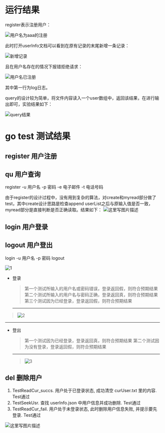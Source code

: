 # 运行结果 #

register表示注册用户：

![用户名为aaa的注册](http://img.blog.csdn.net/20171030235203152?watermark/2/text/aHR0cDovL2Jsb2cuY3Nkbi5uZXQvbGVwcmVjaGF1bl8=/font/5a6L5L2T/fontsize/400/fill/I0JBQkFCMA==/dissolve/70/gravity/SouthEast)


此时打开userInfo文档可以看到在原有记录的末尾新增一条记录：

![新增记录](http://img.blog.csdn.net/20171031000514741?watermark/2/text/aHR0cDovL2Jsb2cuY3Nkbi5uZXQvbGVwcmVjaGF1bl8=/font/5a6L5L2T/fontsize/400/fill/I0JBQkFCMA==/dissolve/70/gravity/SouthEast)


且在用户名存在的情况下报错拒绝请求：

![用户名已注册](http://img.blog.csdn.net/20171031000651307?watermark/2/text/aHR0cDovL2Jsb2cuY3Nkbi5uZXQvbGVwcmVjaGF1bl8=/font/5a6L5L2T/fontsize/400/fill/I0JBQkFCMA==/dissolve/70/gravity/SouthEast)

其中第一行为log日志。


query的设计较为简单，将文件内容读入一个user数组中，返回该结果，在进行输出即可，实验结果如下：

![query结果](http://img.blog.csdn.net/20171031001122742?watermark/2/text/aHR0cDovL2Jsb2cuY3Nkbi5uZXQvbGVwcmVjaGF1bl8=/font/5a6L5L2T/fontsize/400/fill/I0JBQkFCMA==/dissolve/70/gravity/SouthEast)


# go test 测试结果

## register 用户注册
## qu 用户查询
register -u 用户名 -p 密码 -e 电子邮件 -t 电话号码

由于register的设计过程中，没有用到复杂的算法，对create和myread部分做了test，其中create设计思路是检查append userList之后与原输入值是否一致，myread部分是直接判断是否正确读取。结果如下：
![这里写图片描述](http://img.blog.csdn.net/20171031001824124?watermark/2/text/aHR0cDovL2Jsb2cuY3Nkbi5uZXQvbGVwcmVjaGF1bl8=/font/5a6L5L2T/fontsize/400/fill/I0JBQkFCMA==/dissolve/70/gravity/SouthEast)


## login 用户登录
## logout 用户登出


login -u 用户名 -p 密码 
logout


 ![1][1]
 
 

- 登录
  >第一个测试所输入的用户名或密码错误，登录返回假，则符合预期结果
   第二个测试所输入的用户名与密码正确，登录返回真，则符合预期结果
   第三个测试因为已经登录，登录返回假，则符合预期结果
  ***
 >![2][2]

***
- 登出
  >第一个测试因为已经登录，登录返回真，则符合预期结果
   第二个测试因为没有登录，登录返回假，则符合预期结果
   ***
  >![3][3]




  [1]: https://imgsa.baidu.com/forum/w%3D580/sign=f1e8776eaa8b87d65042ab1737092860/3dc9a0efce1b9d16bf0e5f3ef8deb48f8d5464b7.jpg
  
  [2]: https://imgsa.baidu.com/forum/w%3D580/sign=c4f551e48cd6277fe912323018391f63/ece0c91b9d16fdfaeca503b1bf8f8c5495ee7bb7.jpg
  
  [3]: https://imgsa.baidu.com/forum/w%3D580/sign=e57f77b92c7f9e2f70351d002f31e962/85149a16fdfaaf51b72a44e0875494eef11f7ab7.jpg




## del 删除用户 ##

 1. TestReadCur_succs. 用户处于已登录状态, 成功清空 curUser.txt 里的内容. Test通过
 2. TestSeekUsr. 查找 userInfo.json 中用户信息并成功删除. Test通过
 3. TestReadCur_fail. 用户处于未登录状态, 此时删除用户信息失败, 并提示要先登录. Test通过

![这里写图片描述](http://img.blog.csdn.net/20171031213628394?watermark/2/text/aHR0cDovL2Jsb2cuY3Nkbi5uZXQvd3VybGlu/font/5a6L5L2T/fontsize/400/fill/I0JBQkFCMA==/dissolve/70/gravity/SouthEast)